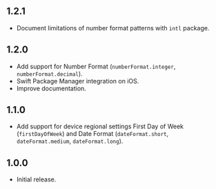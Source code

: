 ## 1.2.1

* Document limitations of number format patterns with `intl` package.

## 1.2.0

* Add support for Number Format (`numberFormat.integer`, `numberFormat.decimal`).
* Swift Package Manager integration on iOS.
* Improve documentation.

## 1.1.0

* Add support for device regional settings First Day of Week (`firstDayOfWeek`) and Date Format (`dateFormat.short`, `dateFormat.medium`, `dateFormat.long`).

## 1.0.0

* Initial release.
